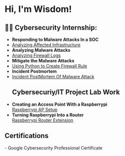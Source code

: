 <h1>Hi, I'm Wisdom! </h1>
<h2>👨‍💻 Cybersecurity Internship:</h2>

- <b>Responding to Malware Attacks In a SOC</b>
- [Analyzing Affected Infrastructure](https://github.com/Wisemanwiz/Task-1-Affected-infrastructure/tree/main)
- <b> Analyzing Malware Attacks</b>
- [Analyzing Firewall Logs](https://github.com/Wisemanwiz/Task-2-Analyzing-the-Malware-Attack)<br>
- <b> Mitigate the Malware Attacks</b>
- [Using Python to Create Firewall Rule](https://github.com/Wisemanwiz/Task-3-Mitigate-the-Malware-Attack)<br>
- <b>Incident Postmortem</b>
- [Incident PostMortem Of Malware Attack](https://github.com/Wisemanwiz/Task-4-Incident-Postmortemm)
  <h2>Cybersecuriy/IT Project Lab Work</h2>
- <b> Creating an Access Point With a Raspberrypi</b><br/>
 [Raspberrypi AP Setup](https://github.com/Wisemanwiz/Raspberryp-AP-Setup)
- <b> Turning Raspberrypi Into a Router</b><br/>
  [Raspberrypi Router Extension](https://github.com/Wisemanwiz/Raspberrypi-Router-Setup)
<h2>Certifications</h2>
- Google Cybersecurity Professional Certificate
  
